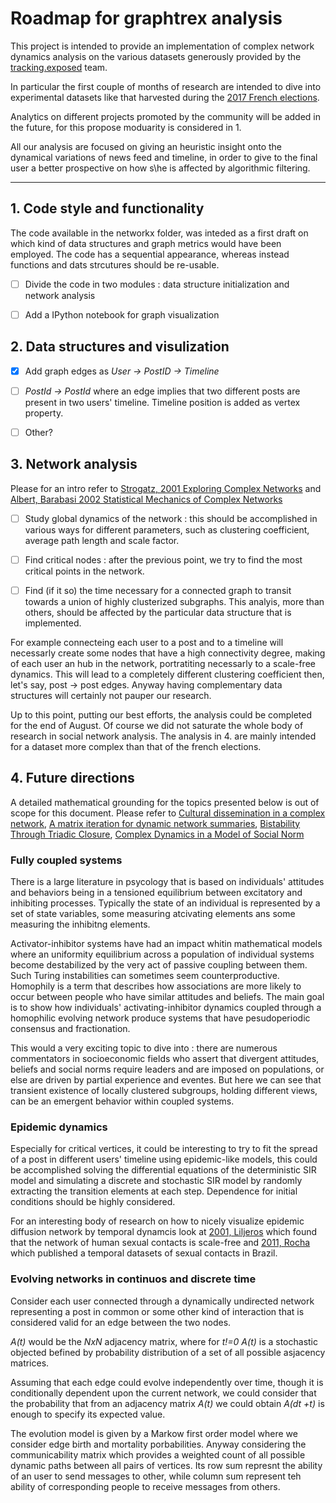 # Roadmap for graphtrex analysis

This project is intended to provide an implementation of complex network dynamics analysis on the various datasets generously provided by the [tracking.exposed]( https://facebook.tracking.exposed) team.

In particular the first couple of months of research are intended to dive into experimental datasets like that harvested during the [2017 French elections](https://github.com/tracking-exposed/experiments-data).

Analytics on different projects promoted by the community will be added in the future, for this propose moduarity is considered in 1.

All our analysis are focused on giving an heuristic insight onto the dynamical variations of news feed and timeline, in order to give to the final user a better prospective on how s\he is affected by algorithmic filtering.

------

## 1. Code style and functionality

The code available in the networkx folder, was inteded as a first draft on which kind of data structures
and graph metrics would have been employed. The code has a sequential appearance, whereas instead 
functions and dats strcutures should be re-usable.

- [ ] Divide the code in two modules : data structure initialization and network analysis

- [ ] Add a IPython notebook for graph visualization

## 2. Data structures and visulization

- [x] Add graph edges as *User -> PostID -> Timeline*  

- [ ] *PostId -> PostId* where an edge implies that two different  posts are present in two users' timeline.
   Timeline position is added as vertex property.

- [ ] Other?
   
## 3. Network analysis

Please for an intro refer to [Strogatz, 2001 Exploring Complex Networks](http://www.math.cornell.edu/m/sites/default/files/imported/People/strogatz/exploring_complex_networks.pdf) and [Albert, Barabasi 2002 Statistical Mechanics of Complex Networks](https://arxiv.org/pdf/cond-mat/0106096.pdf)

- [ ] Study global dynamics of the network : this should be accomplished in various ways for different parameters, such as clustering coefficient, average path length and scale factor.

- [ ] Find critical nodes : after the previous point, we try to find the most critical points in the network.

- [ ] Find (if it so) the time necessary for a connected graph to transit towards a union of highly clusterized subgraphs. This analyis, more than others, should be affected by the particular data structure that is implemented. 

For example connecteing each user to  a post and to a timeline will necessarly create some nodes that have a high connectivity degree, making of each user an hub in the network, portratiting necessarly to a scale-free dynamics. This will lead to a completely different clustering coefficient then, let's say, post -> post edges. 
Anyway having complementary data structures will certainly not pauper our research.

Up to this point, putting our best efforts, the analysis could be completed for the end of August.
Of course we did not saturate the whole body of research in social network analysis.
The analysis in 4. are mainly intended for a dataset more complex than that of the french elections.
 

## 4. Future directions

A detailed mathematical grounding for the topics presented below is out of scope for this document.
Please refer to [Cultural dissemination in a complex network](http://www.sciencedirect.com/science/article/pii/S037843710800962X), [A matrix iteration for dynamic network
summaries](http://centaur.reading.ac.uk/28768/1/dynsumresub.pdf), [Bistability Through Triadic Closure](https://core.ac.uk/download/pdf/1442966.pdf), [Complex Dynamics in a Model
of Social Norm](https://www.reading.ac.uk/web/files/maths/Preprint_12_21_Parsons.pdf)

### Fully coupled systems

There is a large literature in psycology that is based on individuals' attitudes and behaviors being in a tensioned equilibrium between excitatory and inhibiting processes.
Typically the state of an individual is represented by a set of state variables, some measuring atcivating elements ans some measuring the inhibitng elements.

Activator-inhibitor systems have had an impact whitin mathematical models where an uniformity equilibrium across a population of individual systems become destabilized by the very act of passive coupling between them. Such Turing instabilities can sometimes seem counterproductive.
Homophily is a term that describes how associations are more likely to occur between people who have similar attitudes and beliefs. The main goal is to show how individuals' activating-inhibitor dynamics coupled through a homophilic evolving network produce systems that have pesudoperiodic consensus and fractionation.

This would a very exciting topic to dive into : there are numerous commentators in socioeconomic fields who assert that divergent attitudes, beliefs and social norms require leaders and are imposed on populations, or else are driven by partial experience and eventes.
But here we can see that transient existence of locally clustered subgroups, holding different views, can be an emergent behavior within coupled systems.

### Epidemic dynamics

Especially for critical vertices, it could be interesting to try to fit the spread of a post in different users' timeline using epidemic-like models, this could be accomplished solving the differential equations of the deterministic SIR model and simulating a discrete and stochastic SIR model by randomly extracting the transition elements at each step. Dependence for initial conditions should be highly considered.

For an interesting body of research on how to nicely visualize epidemic diffusion network by temporal dynamcis look at [2001, Liljeros](www.nature.com/nature/journal/v411/n6840/full/411907a0.html) which found that the network of human sexual contacts is scale-free and [2011, Rocha](http://journals.plos.org/ploscompbiol/article?id=10.1371/journal.pcbi.1001109) which published a temporal datasets of sexual contacts in Brazil.

### Evolving networks in continuos and discrete time

Consider each user connected through a dynamically undirected network representing a post in common or some other kind of interaction that is considered valid for an edge between the two nodes.

*A(t)* would be the *NxN* adjacency matrix, where for *t!=0* *A(t)* is a stochastic objected befined by probability distribution of a set of all possible asjacency matrices.

Assuming that each edge could evolve independently over time, though it is conditionally dependent upon the current network, we could consider that the probability that from an adjacency matrix *A(t)* we could obtain *A(dt +t)* is enough to specify its expected value.

The evolution model is given by a Markow first order model where we consider edge birth and mortality porbabilities. Anyway considering the communicability matrix which provides a weighted count of all possible dynamic paths between all pairs of vertices. Its row sum represnt the ability of an user to send messages to other, while column sum represent teh ability of corresponding people to receive messages from others.

